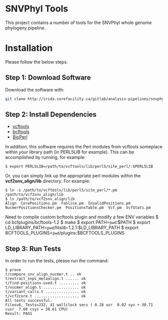 SNVPhyl Tools
=============

This project contains a number of tools for the SNVPhyl whole genome phylogeny pipeline.

Installation
============

Please follow the below steps.

Step 1: Download Software
-------------------------

Download the software with:

```bash
git clone http://irida.corefacility.ca/gitlab/analysis-pipelines/snvphyl-tools.git
```

Step 2: Install Dependencies
----------------------------

* [vcftools](http://vcftools.sourceforge.net/)
* [bcftools](http://www.htslib.org/download/)
* [BioPerl](http://www.bioperl.org/wiki/Main_Page)

In addition, this software requires the Perl modules from vcftools someplace within your library path (in PERL5LIB for example).  This can be accomplished by running, for example:

	$ export PERL5LIB=/path/to/vcftools/lib/perl5/site_perl/:$PERL5LIB

Or, you can simply link up the appropriate perl modules within the **vcf2snv_align/lib** directory.  For example:

	$ ln -s /path/to/vcftools/lib/perl5/site_perl/*.pm /path/to/vcf2snv_align/lib
	$ ls /path/to/vcf2snv_align/lib
	Align  CorePositions.pm  FaSlice.pm  InvalidPositions.pm  NucmerPositionsChecker.pm  PositionsTable.pm  Vcf.pm  VcfStats.pm

Need to compile custom bcftools plugin and modify a few ENV variables
	$ cd bcfplugins/bcftools-1.2
	$ make
	$ export PATH=`pwd`:$PATH
	$ export LD_LIBRARY_PATH=`pwd`/htslib-1.2.1:$LD_LIBRARY_PATH
	$ export BCFTOOLS_PLUGINS=`pwd`/plugins:$BCFTOOLS_PLUGINS

	
Step 3: Run Tests
-----------------

In order to run the tests, please run the command:

	$ prove
	t/compare_snv_align_nucmer.t .. ok    
	t/extract_snps_metaalign.t ...... ok   
	t/find-positions-used.t ......... ok   
	t/nucmer_align.t ................ ok    
	t/variant_calls.t ............... ok     
	t/vcf2core.t .................... ok    
	All tests successful.
	Files=6, Tests=232, 41 wallclock secs ( 0.28 usr  0.02 sys + 30.71 cusr  7.60 csys = 38.61 CPU)
	Result: PASS

